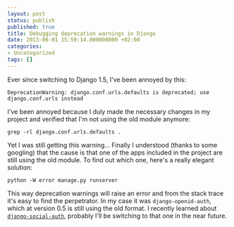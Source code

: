 ```yaml
---
layout: post
status: publish
published: true
title: Debugging deprecation warnings in Django
date: 2013-06-01 15:59:14.000000000 +02:00
categories:
- Uncategorized
tags: []
---
```

Ever since switching to Django 1.5, I've been annoyed by this:

```
DeprecationWarning: django.conf.urls.defaults is deprecated; use django.conf.urls instead
```

I've been annoyed because I duly made the necessary changes in my project and verified that I'm not using the old module anymore:

```
grep -rl django.conf.urls.defaults .
```

Yet I was still getting this warning... Finally I understood (thanks to some googling) that the cause is that one of the apps included in the project are still using the old module. To find out which one, here's a really elegant solution:

```
python -W error manage.py runserver
```

This way deprecation warnings will raise an error and from the stack trace it's easy to find the perpetrator. In my case it was `django-openid-auth`, which at version 0.5 is still using the old format. I recently learned about [`django-social-auth`](https://github.com/omab/django-social-auth), probably I'll be switching to that one in the near future.
